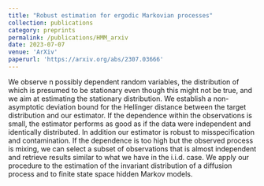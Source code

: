 ```yaml
---
title: "Robust estimation for ergodic Markovian processes"
collection: publications
category: preprints
permalink: /publications/HMM_arxiv
date: 2023-07-07
venue: 'ArXiv'
paperurl: 'https://arxiv.org/abs/2307.03666'
---
```


We observe n possibly dependent random variables, the distribution of which is presumed to be stationary even though this might not be true, and we aim at estimating the stationary distribution. We establish a non-asymptotic deviation bound for the Hellinger distance between the target distribution and our estimator. If the dependence within the observations is small, the estimator performs as good as if the data were independent and identically distributed. In addition our estimator is robust to misspecification and contamination. If the dependence is too high but the observed process is mixing, we can select a subset of observations that is almost independent and retrieve results similar to what we have in the i.i.d. case. We apply our procedure to the estimation of the invariant distribution of a diffusion process and to finite state space hidden Markov models. 
